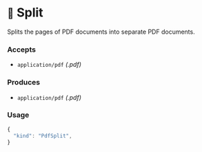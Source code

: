 # <small>:nut_and_bolt:</small> Split

Splits the pages of PDF documents into separate PDF documents.

### Accepts

  - `application/pdf` _(.pdf)_

### Produces

  - `application/pdf` _(.pdf)_

### Usage

```js
{
  "kind": "PdfSplit",
}
```
